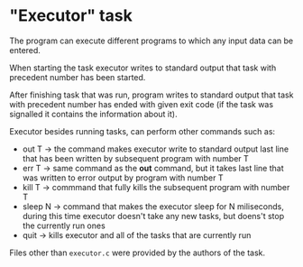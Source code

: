# "Executor" task

The program can execute different programs to which any input data can be entered. 

When starting the task executor writes to standard output that task with precedent number has been started. 

After finishing task that was run, program writes to standard output that task with precedent number has ended with given exit code (if the task was signalled it contains the information about it).

Executor besides running tasks, can perform other commands such as:
- out T -> the command makes executor write to standard output last line that has been written by subsequent program with number T
- err T -> same command as the **out** command, but it takes last line that was written to error output by program with number T
- kill T -> commmand that fully kills the subsequent program with number T
- sleep N -> command that makes the executor sleep for N miliseconds, during this time executor doesn't take any new tasks, but doens't stop the currently run ones
- quit -> kills executor and all of the tasks that are currently run

Files other than `executor.c` were provided by the authors of the task.
